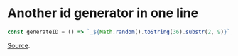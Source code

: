 # Another id generator in one line

```js
const generateID = () => `_${Math.random().toString(36).substr(2, 9)}`;
```

[Source](https://unfetteredthoughts.net/slides/technica11y/select.html).
